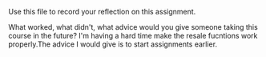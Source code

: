 Use this file to record your reflection on this assignment. 

What worked, what didn't, what advice would you give someone taking this course in the future?
I'm having a hard time make the resale fucntions work properly.The advice I would give is to start assignments earlier.